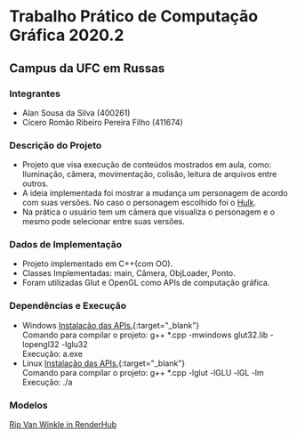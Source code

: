 # Trabalho Prático de Computação Gráfica 2020.2
## Campus da UFC em Russas

### Integrantes
- Alan Sousa da Silva (400261)
- Cícero Romão Ribeiro Pereira Filho (411674)

### Descrição do Projeto
- Projeto que visa execução de conteúdos mostrados em aula, como: Iluminação, câmera, movimentação, colisão, leitura de arquivos entre outros.
- A ideia implementada foi mostrar a mudança um personagem de acordo com suas versões. No caso o personagem escolhido foi o [Hulk](https://www.google.com/search?q=hulk).
- Na prática o usuário tem um câmera que visualiza o personagem e o mesmo pode selecionar entre suas versões.

### Dados de Implementação
- Projeto implementado em C++(com OO).
- Classes Implementadas: main, Câmera, ObjLoader, Ponto.
- Foram utilizadas Glut e OpenGL como APIs de computação gráfica.

### Dependências e Execução
- Windows
[Instalação das APIs.](https://w3.cs.jmu.edu/bernstdh/web/common/help/cpp_mingw-glut-setup.php){:target="_blank"}  
Comando para compilar o projeto: g++ *.cpp -mwindows glut32.lib -lopengl32 -lglu32  
Execução: a.exe
- Linux
[Instalação das APIs.](https://gist.github.com/AbdullahKady/f2782157991df652c2baee0bba05b788){:target="_blank"}  
Comando para compilar o projeto: g++ *.cpp -lglut -lGLU -lGL -lm  
Execução: ./a

### Modelos
[Rip Van Winkle in RenderHub](https://www.renderhub.com/rip-van-winkle)